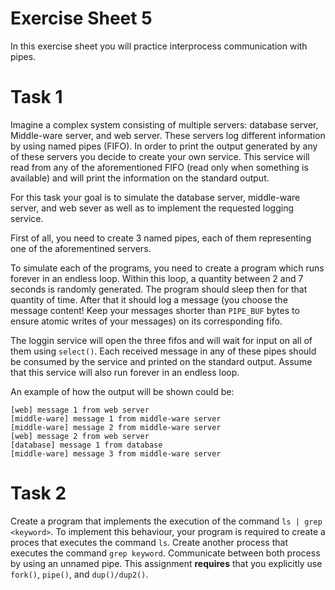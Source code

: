 # Exercise Sheet 5

In this exercise sheet you will practice interprocess communication with pipes. 

# Task 1

Imagine a complex system consisting of multiple servers: database server, Middle-ware server, and web server. These servers log different information by using named pipes (FIFO). In order to print the output generated by any of these servers you decide to create your own service. This service will read from any of the aforementioned FIFO (read only when something is available) and will print the information on the standard output. 

For this task your goal is to simulate the database server, middle-ware server, and web sever as well as to implement the requested logging service. 

First of all, you need to create 3 named pipes, each of them representing one of the aforementined servers. 

To simulate each of the programs, you need to create a program which runs forever in an endless loop. Within this loop, a quantity between 2 and 7 seconds is randomly generated. The program should sleep then for that quantity of time. After that it should log a message (you choose the message content! Keep your messages shorter than `PIPE_BUF` bytes to ensure atomic writes of your messages) on its corresponding fifo. 

The loggin service will open the three fifos and will wait for input on all of them using `select()`. Each received message in any of these pipes should be consumed by the service and printed on the standard output. Assume that this service will also run forever in an endless loop. 

An example of how the output will be shown could be:

    [web] message 1 from web server
    [middle-ware] message 1 from middle-ware server
    [middle-ware] message 2 from middle-ware server
    [web] message 2 from web server
    [database] message 1 from database
    [middle-ware] message 3 from middle-ware server


# Task 2

Create a program that implements the execution of the command `ls | grep <keyword>`. To implement this behaviour, your program is required to create a proces that executes the command `ls`. Create another process that executes the command `grep keyword`. Communicate between both process by using an unnamed pipe. 
This assignment **requires** that you explicitly use `fork()`, `pipe()`, and `dup()/dup2()`.


